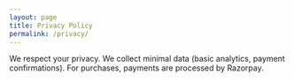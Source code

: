 ```yaml
---
layout: page
title: Privacy Policy
permalink: /privacy/
---
```


We respect your privacy. We collect minimal data (basic analytics, payment confirmations). For purchases, payments are processed by Razorpay.
